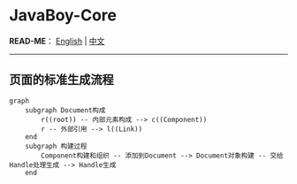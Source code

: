 # JavaBoy-Core

**READ-ME**： [English](/README.md) | [中文](/README-zh.md)

---

## 页面的标准生成流程

```mermaid
graph
    subgraph Document构成
        r((root)) -- 内部元素构成 --> c((Component))
        r -- 外部引用 --> l((Link))
    end
    subgraph 构建过程
        Component构建和组织 -- 添加到Document --> Document对象构建 -- 交给Handle处理生成 --> Handle生成
    end

```

